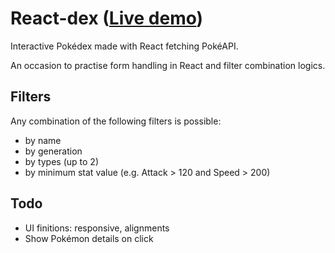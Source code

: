 # React-dex ([Live demo](https://gregoryalbouy.github.io/react-dex/build/))

Interactive Pokédex made with React fetching PokéAPI.

An occasion to practise form handling in React and filter combination logics.

## Filters

Any combination of the following filters is possible:

- by name
- by generation
- by types (up to 2)
- by minimum stat value (e.g. Attack > 120 and Speed > 200)

## Todo

- UI finitions: responsive, alignments
- Show Pokémon details on click